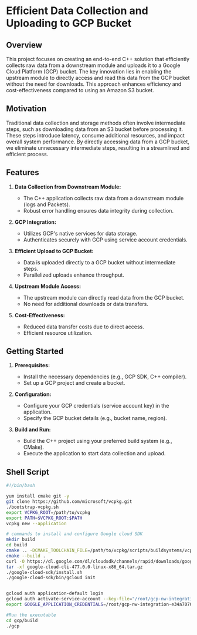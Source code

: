 # Efficient Data Collection and Uploading to GCP Bucket

## Overview

This project focuses on creating an end-to-end C++ solution that efficiently collects raw data from a downstream module and uploads it to a Google Cloud Platform (GCP) bucket. The key innovation lies in enabling the upstream module to directly access and read this data from the GCP bucket without the need for downloads. This approach enhances efficiency and cost-effectiveness compared to using an Amazon S3 bucket.

## Motivation

Traditional data collection and storage methods often involve intermediate steps, such as downloading data from an S3 bucket before processing it. These steps introduce latency, consume additional resources, and impact overall system performance. By directly accessing data from a GCP bucket, we eliminate unnecessary intermediate steps, resulting in a streamlined and efficient process.

## Features

1. **Data Collection from Downstream Module:**
   - The C++ application collects raw data from a downstream module (logs and Packets).
   - Robust error handling ensures data integrity during collection.

2. **GCP Integration:**
   - Utilizes GCP's native services for data storage.
   - Authenticates securely with GCP using service account credentials.

3. **Efficient Upload to GCP Bucket:**
   - Data is uploaded directly to a GCP bucket without intermediate steps.
   - Parallelized uploads enhance throughput.

4. **Upstream Module Access:**
   - The upstream module can directly read data from the GCP bucket.
   - No need for additional downloads or data transfers.

5. **Cost-Effectiveness:**
   - Reduced data transfer costs due to direct access.
   - Efficient resource utilization.

## Getting Started

1. **Prerequisites:**
   - Install the necessary dependencies (e.g., GCP SDK, C++ compiler).
   - Set up a GCP project and create a bucket.

2. **Configuration:**
   - Configure your GCP credentials (service account key) in the application.
   - Specify the GCP bucket details (e.g., bucket name, region).

3. **Build and Run:**
   - Build the C++ project using your preferred build system (e.g., CMake).
   - Execute the application to start data collection and upload.

## Shell Script

```bash
#!/bin/bash

yum install cmake git -y
git clone https://github.com/microsoft/vcpkg.git
./bootstrap-vcpkg.sh
export VCPKG_ROOT=/path/to/vcpkg
export PATH=$VCPKG_ROOT:$PATH
vcpkg new --application

# commands to install and configure Google cloud SDK
mkdir build
cd build
cmake .. -DCMAKE_TOOLCHAIN_FILE=/path/to/vcpkg/scripts/buildsystems/vcpkg.cmake
cmake --build .
curl -O https://dl.google.com/dl/cloudsdk/channels/rapid/downloads/google-cloud-cli-477.0.0-linux-x86_64.tar.gz
tar -xf google-cloud-cli-477.0.0-linux-x86_64.tar.gz
./google-cloud-sdk/install.sh
./google-cloud-sdk/bin/gcloud init


gcloud auth application-default login
gcloud auth activate-service-account --key-file="/root/gcp-nw-integration-e34a707028ff.json"
export GOOGLE_APPLICATION_CREDENTIALS=/root/gcp-nw-integration-e34a707028ff.json

#Run the executable
cd gcp/build
./gcp
